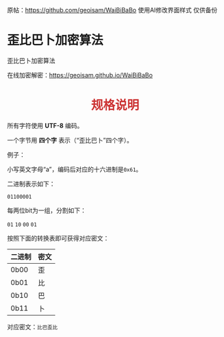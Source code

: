 原帖：https://github.com/geoisam/WaiBiBaBo
使用AI修改界面样式 仅供备份
# 歪比巴卜加密算法
歪比巴卜加密算法

在线加密解密：<https://geoisam.github.io/WaiBiBaBo>

<h1 style="color: #c33; text-align: center">规格说明</h1>
<p>所有字符使用 <b>UTF-8</b> 编码。</p>
<p>一个字节用 <b>四个字</b> 表示（“歪比巴卜”四个字）。</p>
<p>例子：</p>
<p>小写英文字母“a”，编码后对应的十六进制是<code>0x61</code>。</p>
<p>二进制表示如下：</p>
<p><code>01100001</code></p>
<p>每两位bit为一组，分割如下：</p>
<p><code>01</code> <code>10</code> <code>00</code> <code>01</code></p>
<p>按照下面的转换表即可获得对应密文：</p>
<table>
<thead><th>二进制</th><th>密文</th></thead>
<tbody>
  <tr><td>0b00</td><td>歪</td></tr>
  <tr><td>0b01</td><td>比</td></tr>
  <tr><td>0b10</td><td>巴</td></tr>
  <tr><td>0b11</td><td>卜</td></tr>
</tbody>
</table>
<p>对应密文：<code>比巴歪比</code></p>

